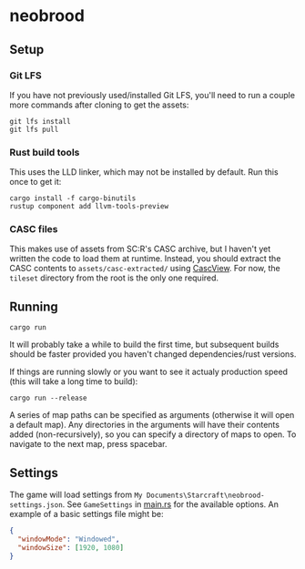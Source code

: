# neobrood

## Setup

### Git LFS

If you have not previously used/installed Git LFS, you'll need to run a couple more commands after
cloning to get the assets:

```shell
git lfs install
git lfs pull
```

### Rust build tools

This uses the LLD linker, which may not be installed by default. Run this once to get it:

```shell
cargo install -f cargo-binutils
rustup component add llvm-tools-preview
```

### CASC files

This makes use of assets from SC:R's CASC archive, but I haven't yet written the code to load them
at runtime. Instead, you should extract the CASC contents to `assets/casc-extracted/` using
[CascView](http://www.zezula.net/en/casc/main.html). For now, the `tileset` directory from the root
is the only one required.

## Running

```shell
cargo run
```

It will probably take a while to build the first time, but subsequent builds should be faster
provided you haven't changed dependencies/rust versions.

If things are running slowly or you want to see it actualy production speed (this will take a long
time to build):

```shell
cargo run --release
```

A series of map paths can be specified as arguments (otherwise it will open a default map). Any
directories in the arguments will have their contents added (non-recursively), so you can specify
a directory of maps to open. To navigate to the next map, press spacebar.

## Settings

The game will load settings from `My Documents\Starcraft\neobrood-settings.json`. See `GameSettings`
in [main.rs](src/main.rs) for the available options. An example of a basic settings file might be:

```json
{
  "windowMode": "Windowed",
  "windowSize": [1920, 1080]
}
```
